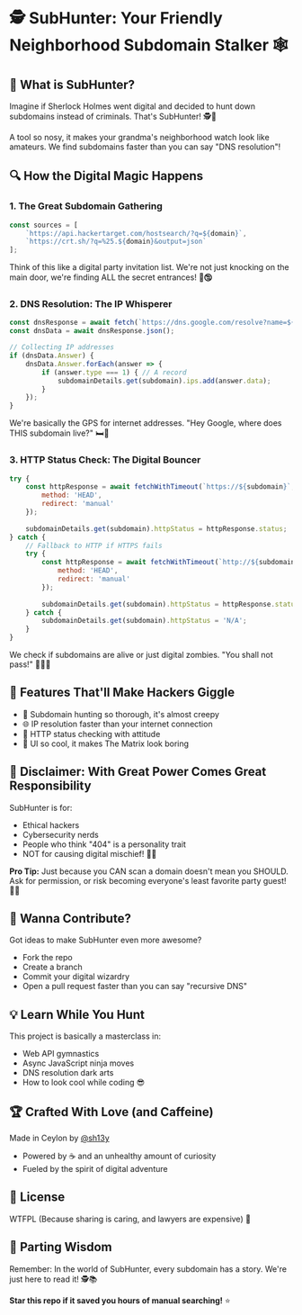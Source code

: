 # 🕵️ SubHunter: Your Friendly Neighborhood Subdomain Stalker 🕸️

## 🚀 What is SubHunter?

Imagine if Sherlock Holmes went digital and decided to hunt down subdomains instead of criminals. That's SubHunter! 🕵️🔦

A tool so nosy, it makes your grandma's neighborhood watch look like amateurs. We find subdomains faster than you can say "DNS resolution"!

## 🔍 How the Digital Magic Happens

### 1. The Great Subdomain Gathering
```javascript
const sources = [
    `https://api.hackertarget.com/hostsearch/?q=${domain}`,
    `https://crt.sh/?q=%25.${domain}&output=json`
];
```
Think of this like a digital party invitation list. We're not just knocking on the main door, we're finding ALL the secret entrances! 🚪🕲️

### 2. DNS Resolution: The IP Whisperer
```javascript
const dnsResponse = await fetch(`https://dns.google.com/resolve?name=${subdomain}`);
const dnsData = await dnsResponse.json();

// Collecting IP addresses
if (dnsData.Answer) {
    dnsData.Answer.forEach(answer => {
        if (answer.type === 1) { // A record
            subdomainDetails.get(subdomain).ips.add(answer.data);
        }
    });
}
```
We're basically the GPS for internet addresses. "Hey Google, where does THIS subdomain live?" 🛏️📍

### 3. HTTP Status Check: The Digital Bouncer
```javascript
try {
    const httpResponse = await fetchWithTimeout(`https://${subdomain}`, {
        method: 'HEAD',
        redirect: 'manual'
    });
    
    subdomainDetails.get(subdomain).httpStatus = httpResponse.status;
} catch {
    // Fallback to HTTP if HTTPS fails
    try {
        const httpResponse = await fetchWithTimeout(`http://${subdomain}`, {
            method: 'HEAD',
            redirect: 'manual'
        });
        
        subdomainDetails.get(subdomain).httpStatus = httpResponse.status;
    } catch {
        subdomainDetails.get(subdomain).httpStatus = 'N/A';
    }
}
```
We check if subdomains are alive or just digital zombies. "You shall not pass!" 🚧🧙‍♂️

## 🌟 Features That'll Make Hackers Giggle

- 📡 Subdomain hunting so thorough, it's almost creepy
- 🌐 IP resolution faster than your internet connection
- 🚦 HTTP status checking with attitude
- 🎨 UI so cool, it makes The Matrix look boring

## 🚨 Disclaimer: With Great Power Comes Great Responsibility

SubHunter is for:
- Ethical hackers
- Cybersecurity nerds
- People who think "404" is a personality trait
- NOT for causing digital mischief! 🧕💕

**Pro Tip:** Just because you CAN scan a domain doesn't mean you SHOULD. Ask for permission, or risk becoming everyone's least favorite party guest! 🎉🚫

## 🤝 Wanna Contribute?

Got ideas to make SubHunter even more awesome?
- Fork the repo
- Create a branch
- Commit your digital wizardry
- Open a pull request faster than you can say "recursive DNS"

## 💡 Learn While You Hunt

This project is basically a masterclass in:
- Web API gymnastics
- Async JavaScript ninja moves
- DNS resolution dark arts
- How to look cool while coding 😎

## 🏆 Crafted With Love (and Caffeine)

Made in Ceylon by [@sh13y](https://github.com/yourusername)
- Powered by ☕ and an unhealthy amount of curiosity
- Fueled by the spirit of digital adventure

## 🐜 License

WTFPL (Because sharing is caring, and lawyers are expensive) 💸

## 🌈 Parting Wisdom

Remember: In the world of SubHunter, every subdomain has a story. We're just here to read it! 🕵️📚

**Star this repo if it saved you hours of manual searching!** ⭐

